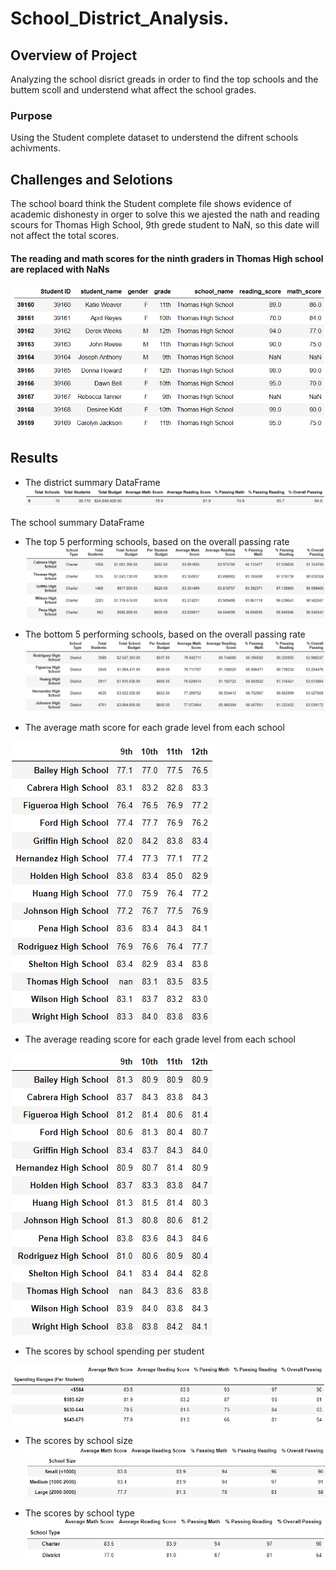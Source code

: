# School_District_Analysis.

## Overview of Project
Analyzing the school disrict greads in order to find the top schools and the buttem scoll and understend what affect the school grades.

### Purpose
Using the Student complete dataset to understend the difrent schools achivments. 

## Challenges and Selotions
The school board think the Student complete file shows evidence of academic dishonesty in orger to solve this we ajested the nath and reading scours for Thomas High School, 9th grede student to NaN, so this date will not affect the total scores.   

#### The reading and math scores for the ninth graders in Thomas High school are replaced with NaNs
![Reading_and_math_scores_9th_graders_THS_are_NaNs.png](Resources/Reading_and_math_scores_9th_graders_THS_are_NaNs.png)

## Results

 - The district summary DataFrame 
![district_summary_df.png](Resources/district_summary_df.png)

The school summary DataFrame

- The top 5 performing schools, based on the overall passing rate
![5_top_schools.png](Resources/5_top_schools.png)

- The bottom 5 performing schools, based on the overall passing rate 
![5_bottom_schools.png](Resources/5_bottom_schools.png)

- The average math score for each grade level from each school

![math_scores_by_grade.png](Resources/math_scores_by_grade.png)

- The average reading score for each grade level from each school 

![reading_scores_by_grade.png](Resources/reading_scores_by_grade.png)

- The scores by school spending per student 

![Scores_by_School_Spending.png](Resources/Scores_by_School_Spending.png)

- The scores by school size 
![school_size.png](Resources/school_size.png)

- The scores by school type
![Scores_by_School_Type.png](Resources/Scores_by_School_Type.png)



























